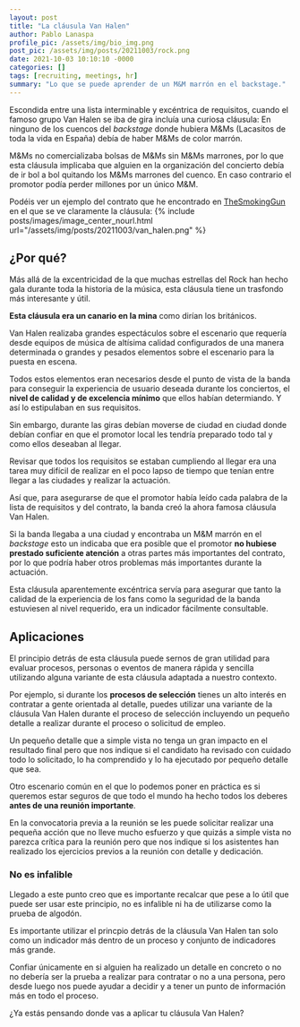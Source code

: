 ```yaml
---
layout: post
title: "La cláusula Van Halen"
author: Pablo Lanaspa
profile_pic: /assets/img/bio_img.png
post_pic: /assets/img/posts/20211003/rock.png
date: 2021-10-03 10:10:10 -0000
categories: []
tags: [recruiting, meetings, hr]
summary: "Lo que se puede aprender de un M&M marrón en el backstage."
---
```


Escondida entre una lista interminable y excéntrica de requisitos, cuando el famoso grupo Van Halen se iba de gira incluía una curiosa cláusula: En ninguno de los cuencos del *backstage* donde hubiera M&Ms (Lacasitos de toda la vida en España) debía de haber M&Ms de color marrón.

M&Ms no comercializaba bolsas de M&Ms sin M&Ms marrones, por lo que esta cláusula implicaba que alguien en la organización del concierto debía de ir bol a bol quitando los M&Ms marrones del cuenco. En caso contrario el promotor podía perder millones por un único M&M.

Podéis ver un ejemplo del contrato que he encontrado en [TheSmokingGun](http://www.thesmokinggun.com/sites/default/files/imagecache/750x970/documents/1982vanhalen9_0.gif) en el que se ve claramente la cláusula:
{% include posts/images/image_center_nourl.html url="/assets/img/posts/20211003/van_halen.png" %}


## ¿Por qué?
Más allá de la excentricidad de la que muchas estrellas del Rock han hecho gala durante toda la historia de la música, esta cláusula tiene un trasfondo más interesante y útil.

**Esta cláusula era un canario en la mina** como dirían los británicos. 

Van Halen realizaba grandes espectáculos sobre el escenario que requería desde equipos de música de altísima calidad configurados de una manera determinada o grandes y pesados elementos sobre el escenario para la puesta en escena.

Todos estos elementos eran necesarios desde el punto de vista de la banda para conseguir la experiencia de usuario deseada durante los conciertos, el **nivel de calidad y de excelencia mínimo** que ellos habían determiando. Y así lo estipulaban en sus requisitos.

Sin embargo, durante las giras debían moverse de ciudad en ciudad donde debían confiar en que el promotor local les tendría preparado todo tal y como ellos deseaban al llegar. 

Revisar que todos los requisitos se estaban cumpliendo al llegar era una tarea muy difícil de realizar en el poco lapso de tiempo que tenían entre llegar a las ciudades y realizar la actuación.

Así que, para asegurarse de que el promotor había leído cada palabra de la lista de requisitos y del contrato, la banda creó la ahora famosa cláusula Van Halen.

Si la banda llegaba a una ciudad y encontraba un M&M marrón en el *backstage* esto un indicaba que era posible que el promotor **no hubiese prestado suficiente atención** a otras partes más importantes del contrato, por lo que podría haber otros problemas más importantes durante la actuación.

Esta cláusula aparentemente excéntrica servía para asegurar que tanto la calidad de la experiencia de los fans como la seguridad de la banda estuviesen al nivel requerido, era un indicador fácilmente consultable.


## Aplicaciones

El principio detrás de esta cláusula puede sernos de gran utilidad para evaluar procesos, personas o eventos de manera rápida y sencilla utilizando alguna variante de esta cláusula adaptada a nuestro contexto.

Por ejemplo, si durante los **procesos de selección** tienes un alto interés en contratar a gente orientada al detalle, puedes utilizar una variante de la cláusula Van Halen durante el proceso de selección incluyendo un pequeño detalle a realizar durante el proceso o solicitud de empleo. 

Un pequeño detalle que a simple vista no tenga un gran impacto en el resultado final pero que nos indique si el candidato ha revisado con cuidado todo lo solicitado, lo ha comprendido y lo ha ejecutado por pequeño detalle que sea.

Otro escenario común en el que lo podemos poner en práctica es si queremos estar seguros de que todo el mundo ha hecho todos los deberes **antes de una reunión importante**.

En la convocatoria previa a la reunión se les puede solicitar realizar una pequeña acción que no lleve mucho esfuerzo y que quizás a simple vista no parezca crítica para la reunión pero que nos indique si los asistentes han realizado los ejercicios previos a la reunión con detalle y dedicación.

### No es infalible

Llegado a este punto creo que es importante recalcar que pese a lo útil que puede ser usar este principio, no es infalible ni ha de utilizarse como la prueba de algodón.

Es importante utilizar el princpio detrás de la cláusula Van Halen tan solo como un indicador más dentro de un proceso y conjunto de indicadores más grande.

Confiar únicamente en si alguien ha realizado un detalle en concreto o no no debería ser la prueba a realizar para contratar o no a una persona, pero desde luego nos puede ayudar a decidir y a tener un punto de información más en todo el proceso.

¿Ya estás pensando donde vas a aplicar tu cláusula Van Halen?
